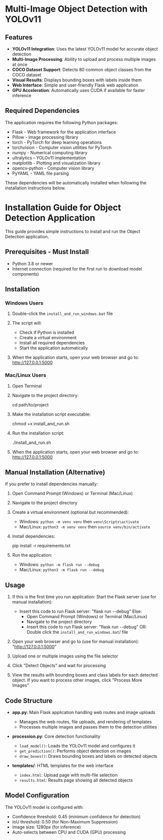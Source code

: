 # Multi-Image Object Detection with YOLOv11

## Features

- **YOLOv11 Integration**: Uses the latest YOLOv11 model for accurate object detection
- **Multi-Image Processing**: Ability to upload and process multiple images at once
- **COCO Dataset Support**: Detects 80 common object classes from the COCO dataset
- **Visual Results**: Displays bounding boxes with labels inside them
- **Web Interface**: Simple and user-friendly Flask web application
- **GPU Acceleration**: Automatically uses CUDA if available for faster inference

## Required Dependencies

The application requires the following Python packages:

- Flask - Web framework for the application interface
- Pillow - Image processing library
- torch - PyTorch for deep learning operations
- torchvision - Computer vision utilities for PyTorch
- numpy - Numerical computing library
- ultralytics - YOLOv11 implementation
- matplotlib - Plotting and visualization library
- opencv-python - Computer vision library
- PyYAML - YAML file parsing

These dependencies will be automatically installed when following the installation instructions below.

# Installation Guide for Object Detection Application

This guide provides simple instructions to install and run the Object Detection application.

## Prerequisites - Must Install
- Python 3.8 or newer
- Internet connection (required for the first run to download model components)

## Installation

### Windows Users

1. Double-click the `install_and_run_windows.bat` file
2. The script will:
   - Check if Python is installed
   - Create a virtual environment
   - Install all required dependencies
   - Start the application automatically

3. When the application starts, open your web browser and go to: http://127.0.0.1:5000

### Mac/Linux Users

1. Open Terminal
2. Navigate to the project directory:

   cd path/to/project
 
3. Make the installation script executable:

   chmod +x install_and_run.sh

4. Run the installation script:

   ./install_and_run.sh

5. When the application starts, open your web browser and go to: http://127.0.0.1:5000

## Manual Installation (Alternative)

If you prefer to install dependencies manually:

1. Open Command Prompt (Windows) or Terminal (Mac/Linux)
2. Navigate to the project directory
3. Create a virtual environment (optional but recommended):
   - Windows: `python -m venv venv` then `venv\Scripts\activate`
   - Mac/Linux: `python3 -m venv venv` then `source venv/bin/activate`
4. Install dependencies:

   pip install -r requirements.txt

5. Run the application:
   - Windows: `python -m flask run --debug`
   - Mac/Linux: `python3 -m flask run --debug`



## Usage

1. 
   If this is the first time you run application:
   Start the Flask server (use for manual installation):
   - Insert this code to run Flask server:
      "flask run --debug"
   Else:
      - Open Command Prompt (Windows) or Terminal (Mac/Linux)
      - Navigate to the project directory
      - Insert this code to run Flask server:
      "flask run --debug"
      OR:
      Double click the `install_and_run_windows.bat`/  file

3. Open your web browser and go to (use for manual installation):
      "http://127.0.0.1:5000"

4. Upload one or multiple images using the file selector

5. Click "Detect Objects" and wait for processing

6. View the results with bounding boxes and class labels for each detected object. 
   If you want to process other images, click "Process More Images" 


## Code Structure

- **app.py**: Main Flask application handling web routes and image uploads
  - Manages the web routes, file uploads, and rendering of templates
  - Processes multiple images and passes them to the detection utilities

- **procession.py**: Core detection functionality
  - `load_model()`: Loads the YOLOv11 model and configures it 
  - `get_prediction()`: Performs object detection on images
  - `draw_boxes()`: Draws bounding boxes and labels on detected objects

- **templates/**: HTML templates for the web interface
  - `index.html`: Upload page with multi-file selection
  - `results.html`: Results page showing all detected objects

## Model Configuration

The YOLOv11 model is configured with:

- Confidence threshold: 0.45 (minimum confidence for detection)
- IoU threshold: 0.50 (for Non-Maximum Suppression)
- Image size: 1280px (for inference)
- Auto-selects between CPU and CUDA (GPU) processing



